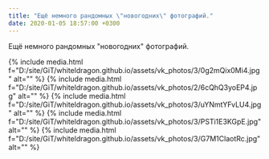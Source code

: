 ```yaml
---
title: "Ещё немного рандомных \"новогодних\" фотографий."
date: 2020-01-05 18:57:00 +0300
---
```


Ещё немного рандомных "новогодних" фотографий.


{% include media.html f="D:/site/GiT/whiteldragon.github.io/assets/vk_photos/3/0g2mQix0Mi4.jpg" alt="" %}
{% include media.html f="D:/site/GiT/whiteldragon.github.io/assets/vk_photos/2/6cQhQ3yoEP4.jpg" alt="" %}
{% include media.html f="D:/site/GiT/whiteldragon.github.io/assets/vk_photos/3/uYNmtYFvLU4.jpg" alt="" %}
{% include media.html f="D:/site/GiT/whiteldragon.github.io/assets/vk_photos/3/PSTi1E3KGpE.jpg" alt="" %}
{% include media.html f="D:/site/GiT/whiteldragon.github.io/assets/vk_photos/3/G7M1ClaotRc.jpg" alt="" %}
